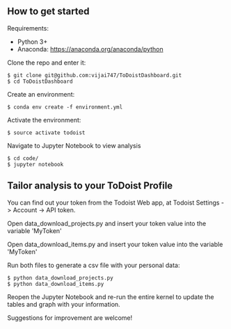 ## How to get started

Requirements:

* Python 3+
* Anaconda: https://anaconda.org/anaconda/python

Clone the repo and enter it:

    $ git clone git@github.com:vijai747/ToDoistDashboard.git
    $ cd ToDoistDashboard

Create an environment:

    $ conda env create -f environment.yml

Activate the environment:

    $ source activate todoist

Navigate to Jupyter Notebook to view analysis

    $ cd code/
    $ jupyter notebook

## Tailor analysis to your ToDoist Profile

You can find out your token from the Todoist Web app, at Todoist Settings -> Account -> API token.

Open data_download_projects.py and insert your token value into the variable 'MyToken'

Open data_download_items.py and insert your token value into the variable 'MyToken'

Run both files to generate a csv file with your personal data:

    $ python data_download_projects.py
    $ python data_download_items.py

Reopen the Jupyter Notebook and re-run the entire kernel to update the tables and graph with your information.

Suggestions for improvement are welcome!
